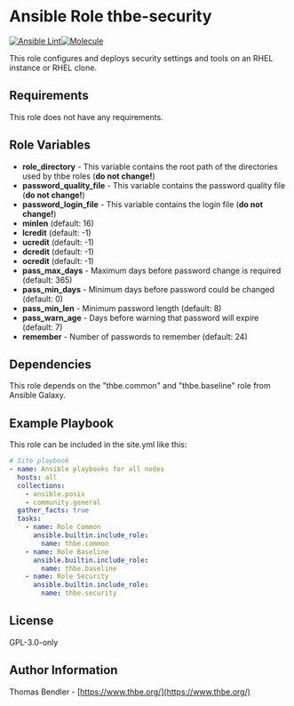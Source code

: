 # Ansible Role thbe-security

[![Ansible Lint](https://github.com/thbe/ansible-role-security/actions/workflows/ansible-lint.yml/badge.svg)](https://github.com/thbe/ansible-role-security/actions/workflows/ansible-lint.yml)[![Molecule](https://github.com/thbe/ansible-role-security/actions/workflows/molecule.yml/badge.svg)](https://github.com/thbe/ansible-role-security/actions/workflows/molecule.yml)

This role configures and deploys security settings and tools on an RHEL instance or RHEL clone.

## Requirements

This role does not have any requirements.

## Role Variables

* **role_directory** - This variable contains the root path of the directories used by thbe roles (**do not change!**)
* **password_quality_file** - This variable contains the password quality file (**do not change!**)
* **password_login_file** - This variable contains the login file (**do not change!**)
* **minlen** (default: 16)
* **lcredit** (default: -1)
* **ucredit** (default: -1)
* **dcredit** (default: -1)
* **ocredit** (default: -1)
* **pass_max_days** - Maximum days before password change is required (default: 365)
* **pass_min_days** - Minimum days before password could be changed (default: 0)
* **pass_min_len** - Minimum password length (default: 8)
* **pass_warn_age** - Days before warning that password will expire (default: 7)
* **remember** - Number of passwords to remember (default: 24)

## Dependencies

This role depends on the "thbe.common" and "thbe.baseline" role from Ansible Galaxy.

## Example Playbook

This role can be included in the site.yml like this:

```yaml
# Site playbook
- name: Ansible playbooks for all nodes
  hosts: all
  collections:
    - ansible.posix
    - community.general
  gather_facts: true
  tasks:
    - name: Role Common
      ansible.builtin.include_role:
        name: thbe.common
    - name: Role Baseline
      ansible.builtin.include_role:
        name: thbe.baseline
    - name: Role Security
      ansible.builtin.include_role:
        name: thbe.security
```

## License

GPL-3.0-only

## Author Information

Thomas Bendler - [https://www.thbe.org/](https://www.thbe.org/)
